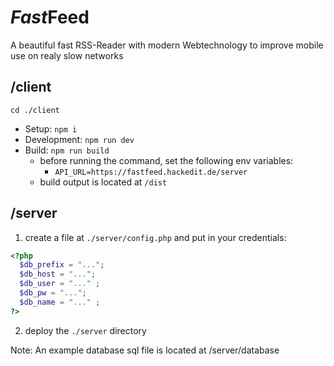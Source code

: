 # <i>Fast</i><b>Feed</b>
A beautiful fast RSS-Reader with modern Webtechnology to improve mobile use on realy slow networks

## /client

`cd ./client`

- Setup: `npm i`
- Development: `npm run dev`
- Build: `npm run build`
  - before running the command, set the following env variables:
    - `API_URL=https://fastfeed.hackedit.de/server`
  - build output is located at `/dist`

## /server

1. create a file at `./server/config.php` and put in your credentials:
```php
<?php
  $db_prefix = "...";
  $db_host = "...";
  $db_user = "..." ;
  $db_pw = "...";
  $db_name = "..." ;
?>
```
2. deploy the `./server` directory

Note: An example database sql file is located at /server/database